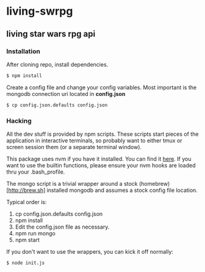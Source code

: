# living-swrpg
## living star wars rpg api

### Installation

After cloning repo, install dependencies.

```bash
$ npm install 
```

Create a config file and change your config variables. Most important is the mongodb connection uri located in **config.json**
```bash
$ cp config.json.defaults config.json
```

### Hacking

All the dev stuff is provided by npm scripts. These scripts start pieces of the application in interactive terminals, so probably want to either tmux or screen session them (or a separate terminal window).

This package uses nvm if you have it installed. You can find it [here](http://nvm.sh/). If you want to use the builtin functions, please ensure your nvm hooks are loaded thru your .bash\_profile.

The mongo script is a trivial wrapper around a stock (homebrew)[http://brew.sh] installed mongodb and assumes a stock config file location.

Typical order is:

1. cp config.json.defaults config.json
2. npm install
2. Edit the config.json file as necessary.
3. npm run mongo
4. npm start 

If you don't want to use the wrappers, you can kick it off normally:

```bash
$ node init.js
```
